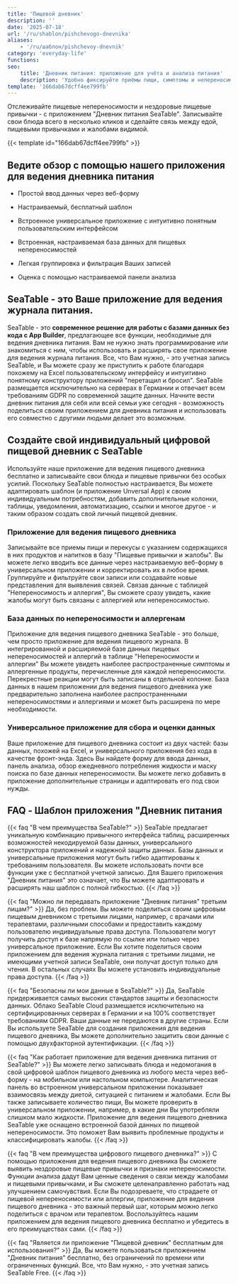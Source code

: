 ```yaml
---
title: 'Пищевой дневник'
description: ''
date: '2025-07-18'
url: '/ru/shablon/pishchevogo-dnevnika'
aliases:
    - '/ru/шаблон/pishchevoy-dnevnik'
category: 'everyday-life'
functions:
seo:
    title: 'Дневник питания: приложение для учёта и анализа питания'
    description: 'Удобно фиксируйте приёмы пищи, симптомы и непереносимости в цифровом дневнике питания SeaTable.'
template: '166dab67dcff4ee799fb'
---
```


Отслеживайте пищевые непереносимости и нездоровые пищевые привычки - с приложением "Дневник питания SeaTable". Записывайте свои блюда всего в несколько кликов и сделайте связь между едой, пищевыми привычками и жалобами видимой.

{{< template id="166dab67dcff4ee799fb" >}}

## Ведите обзор с помощью нашего приложения для ведения дневника питания

* Простой ввод данных через веб-форму

* Настраиваемый, бесплатный шаблон

* Встроенное универсальное приложение с интуитивно понятным пользовательским интерфейсом

* Встроенная, настраиваемая база данных для пищевых непереносимостей

* Легкая группировка и фильтрация Ваших записей

* Оценка с помощью настраиваемой панели анализа

## SeaTable - это Ваше приложение для ведения журнала питания.

SeaTable - это **современное решение для работы с базами данных без кода с App Builder**, предлагающее все функции, необходимые для ведения дневника питания. Вам не нужно знать программирование или знакомиться с ним, чтобы использовать и расширять свое приложение для ведения журнала питания. Все, что Вам нужно, - это учетная запись SeaTable, и Вы можете сразу же приступить к работе благодаря похожему на Excel пользовательскому интерфейсу и интуитивно понятному конструктору приложений "перетащил и бросил". SeaTable размещается исключительно на серверах в Германии и отвечает всем требованиям GDPR по современной защите данных. Начните вести дневник питания для себя или всей семьи уже сегодня - возможность поделиться своим приложением для дневника питания и использовать его совместно с другими людьми делает это возможным.

## Создайте свой индивидуальный цифровой пищевой дневник с SeaTable

Используйте наше приложение для ведения пищевого дневника бесплатно и записывайте свои блюда и пищевые привычки без особых усилий. Поскольку SeaTable полностью настраивается, Вы можете адаптировать шаблон (и приложение Unversal App) к своим индивидуальным потребностям, добавить дополнительные колонки, таблицы, уведомления, автоматизацию, ссылки и многое другое - и таким образом создать свой личный пищевой дневник.

### Приложение для ведения пищевого дневника

Записывайте все приемы пищи и перекусы с указанием содержащихся в них продуктов и напитков в базу "Пищевые привычки и жалобы". Вы можете легко вводить все данные через настраиваемую веб-форму в универсальном приложении и корректировать их в любое время. Группируйте и фильтруйте свои записи или создавайте новые представления для выявления связей. Связав данные с таблицей "Непереносимость и аллергия", Вы сможете сразу увидеть, какие жалобы могут быть связаны с аллергией или непереносимостью.

### База данных по непереносимости и аллергенам

Приложение для ведения пищевого дневника SeaTable - это больше, чем просто приложение для ведения пищевого журнала. В интегрированной и расширяемой базе данных пищевых непереносимостей и аллергий в таблице "Непереносимости и аллергии" Вы можете увидеть наиболее распространенные симптомы и аллергенные продукты, перечисленные для каждой непереносимости. Перекрестные реакции могут быть записаны в отдельной колонке. База данных в нашем приложении для ведения пищевого дневника уже предварительно заполнена наиболее распространенными непереносимостями и аллергиями и может быть расширена по мере необходимости.

### Универсальное приложение для сбора и оценки данных

Ваше приложение для пищевого дневника состоит из двух частей: базы данных, похожей на Excel, и универсального приложения без кода в качестве фронт-энда. Здесь Вы найдете форму для ввода данных, панель анализа, обзор ежедневного потребления жидкости и маску поиска по базе данных непереносимости. Вы можете легко добавить в приложение дополнительные страницы и адаптировать его под свои нужды.

## FAQ - Шаблон приложения "Дневник питания

{{< faq "В чем преимущества SeaTable?" >}}
SeaTable предлагает уникальную комбинацию привычного интерфейса таблиц, расширенных возможностей некодируемой базы данных, универсального конструктора приложений и надежной защиты данных. Базы данных и универсальные приложения могут быть гибко адаптированы к требованиям пользователя. Вы можете использовать почти все функции уже с бесплатной учетной записью. Для Вашего приложения "Дневник питания" это означает, что Вы можете адаптировать и расширять наш шаблон с полной гибкостью.
{{< /faq >}}

{{< faq "Можно ли передавать приложение "Дневник питания" третьим лицам?" >}}
Да, без проблем. Вы можете поделиться своим цифровым пищевым дневником с третьими лицами, например, с врачами или терапевтами, различными способами и предоставить каждому пользователю индивидуальные права доступа. Пользователи могут получить доступ к базе напрямую по ссылке или только через универсальное приложение. Если Вы хотите поделиться своим приложением для ведения журнала питания с третьими лицами, не имеющими учетной записи SeaTable, они получат доступ только для чтения. В остальных случаях Вы можете установить индивидуальные права доступа.
{{< /faq >}}

{{< faq "Безопасны ли мои данные в SeaTable?" >}}
Да, SeaTable придерживается самых высоких стандартов защиты и безопасности данных. Облако SeaTable Cloud размещается исключительно на сертифицированных серверах в Германии и на 100% соответствует требованиям GDPR. Ваши данные не передаются в другие страны. Если Вы используете SeaTable для создания приложения для ведения пищевого дневника, Вы можете дополнительно защитить свои данные с помощью двухфакторной аутентификации.
{{< /faq >}}

{{< faq "Как работает приложение для ведения дневника питания от SeaTable?" >}}
Вы можете легко записывать блюда и недомогания в свой цифровой шаблон пищевого дневника из любого места через веб-форму - на мобильном или настольном компьютере. Аналитическая панель во встроенном универсальном приложении показывает взаимосвязь между диетой, ситуацией с питанием и жалобами. Если Вы также записываете количество пищи, Вы можете проверить в универсальном приложении, например, в какие дни Вы употребляли слишком мало жидкости. Приложение для ведения пищевого дневника SeaTable уже оснащено встроенной базой данных по пищевой непереносимости. Это поможет Вам выявить проблемные продукты и классифицировать жалобы.
{{< /faq >}}

{{< faq "В чем преимущества цифрового пищевого дневника?" >}}
С помощью приложения для ведения пищевого дневника Вы сможете выявить нездоровые пищевые привычки и признаки непереносимости. Функции анализа дадут Вам ценные сведения о связи между жалобами и пищевыми привычками, и Вы сможете целенаправленно работать над улучшением самочувствия. Если Вы подозреваете, что страдаете от пищевой непереносимости или аллергии, приложение для ведения пищевого дневника - это важный первый шаг, которым можно легко поделиться с врачом или терапевтом. Воспользуйтесь нашим приложением для ведения пищевого дневника бесплатно и убедитесь в его преимуществах сами.
{{< /faq >}}

{{< faq "Является ли приложение "Пищевой дневник" бесплатным для использования?" >}}
Да, Вы можете пользоваться приложением "Дневник питания" бесплатно, без ограничений по времени или ограниченных функций. Все, что Вам нужно, - это учетная запись SeaTable Free.
{{< /faq >}}